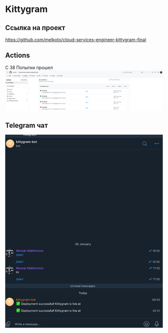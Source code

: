 # Kittygram
## Ссылка на проект

https://github.com/melkoto/cloud-services-engineer-kittygram-final

## Actions
C 38 Попытки прошел
![img.png](img.png)

## Telegram чат
![img_1.png](img_1.png)